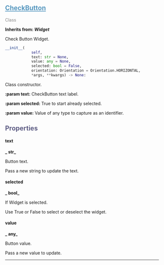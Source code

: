 

## <h2 style="color: #5697bf;"><u>CheckButton</u></h2>

<span style="color: #888;">Class</span>

**Inherits from: _Widget_**

Check Button Widget.

```python
__init__(
            self,
            text: str = None,
            value: any = None,
            selected: bool = False,
            orientation: Orientation = Orientation.HORIZONTAL,
            *args, **kwargs) -> None:
```

Class constructor.



**:param text:** CheckButton text label.


**:param selected:** True to start already selected.


**:param value:** Value of any type to capture as an identifier.


### <h2 style="color: #5e5d84;">Properties</h2>

#### text

**_  str_**

Button text.

Pass a new string to update the text.



#### selected

**_  bool_**

If Widget is selected.

Use True or False to select or deselect the widget.



#### value

**_  any_**

Button value.

Pass a new value to update.



---